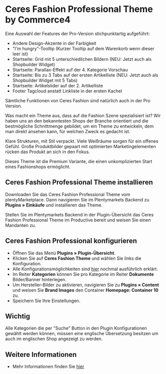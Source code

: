 # Ceres Fashion Professional Theme by Commerce4
Eine Auswahl der Features der Pro-Version stichpunktartig aufgeführt:
- Andere Design-Akzente in der Farbigkeit
- "I'm hungry"-Tooltip (Kurzer Tooltip auf dem Warenkorb wenn dieser leer ist)
- Startseite: Grid mit 5 unterschiedlichen Bildern (NEU: Jetzt auch als Shopbuilder Widget)
- Startseite: Parallax-Effekt auf der 4. Kategorie Vorschau
- Startseite: Bis zu 3 Tabs auf der ersten Artikelliste (NEU: Jetzt auch als Shopbuilder Widget mit 5 Tabs)
- Startseite: Artikelslider auf der 2. Artikelliste
- Footer Tagcloud anstatt Linkliste in der ersten Kachel

Sämtliche Funktionen von Ceres Fashion sind natürlich auch in der Pro Version.

Was macht ein Theme aus, dass auf die Fashion Szene spezialisiert ist? Wir haben uns an den bekanntesten Shops der Branche orientiert und die bestmögliche Schnittmenge gebildet, um ein Theme zu entwickeln, dem man direkt ansehen kann, für welchen Zweck es gedacht ist.

Klare Strukturen, mit Stil verpackt. Viele Weißräume sorgen für ein offenes Gefühl. Große Produktbilder gepaart mit optimierten Marketingelementen rücken das Produkt an sich in den Fokus. 

Dieses Theme ist die Premium Variante, die einen unkomplizierten Start eines Fashionshops ermöglicht.

## Ceres Fashion Professional Theme installieren
Downloaden Sie das Ceres Fashion Professional Theme vom plentyMarketplace. Dann navigieren Sie im Plentymarkets Backend zu **Plugins » Einkäufe** und installieren das Theme.

Stellen Sie im Plentymarkets Backend in der Plugin-Übersicht das Ceres Fashion Professional Theme im Productive bereit und weisen Sie einen Mandanten zu.

## Ceres Fashion Professional konfigurieren
* Öffnen Sie das Menü **Plugins » Plugin-Übersicht**.
* Klicken Sie auf **Ceres Fashion Theme** und wählen Sie links die Konfiguration.
* Alle Konfigurationsmöglichkeiten sind [hier](https://www.commerce4.de/commerce/plugin-entwicklung/ceres-fashion-professional/) nochmal ausführlich erklärt.
* Im Reiter **Kategorien** können Sie pro Kategorie im Reiter **Dokumente** Bilder/Banner hinterlegen.
* Um Hersteller-Bilder zu aktivieren, navigieren Sie zu **Plugins » Content** und weisen Sie **Brand Images** den Container **Homepage: Container 10** zu.
* Speichern Sie Ihre Einstellungen.

## Wichtig
Alle Kategorien die per "Suche" Button in den Plugin Konfigurationen gewählt werden können, müssen
eine englische Übersetzung besitzen um auch im englischen Shop angezeigt zu werden.

## Weitere Informationen
* Mehr Informationen finden Sie [hier](https://commerce4.de/)